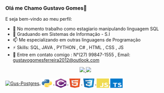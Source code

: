 ### Olá me Chamo Gustavo Gomes👋

E seja bem-vindo ao meu perfil:

- 🔭 No momento trabalho como estagiario manipulando linguagem SQL
- 🌱 Graduando em Sistemas de Informação - S.I
- 📫 Me especializando em outras linguagens de Programação
- ⚡ Skills: SQL, JAVA , PYTHON , C# , HTML ,  CSS , JS
- 💬 Entre em contato comigo : N°(27) 99847-1555 , Email: gustavogomesferreira2012@outlook.com 

<div align="center">
  <a href="https://github.com/Gus027">
  <img height="180em" src="https://github-readme-stats.vercel.app/api?username=Gus027&show_icons=true&theme=dracula&include_all_commits=true&count_private=true"/>
  <img height="180em" src="https://github-readme-stats.vercel.app/api/top-langs/?username=Gus027&layout=compact&langs_count=7&theme=dracula"/>
</div>
  <div style="display: inline_block"><br>
  <img align="center" alt="Gus-Postgres" height="30" width="40" src="https://cdn.jsdelivr.net/gh/devicons/devicon/icons/postgresql/postgresql-original.svg" />
  <img align="center" alt="Gus-Python" height="30" width="40" src="https://raw.githubusercontent.com/devicons/devicon/master/icons/python/python-original.svg">
  <img align="center" alt="Gus-Csharp" height="30" width="40" src="https://raw.githubusercontent.com/devicons/devicon/master/icons/csharp/csharp-original.svg">
  <img align="center" alt="Gus-HTML" height="30" width="40" src="https://raw.githubusercontent.com/devicons/devicon/master/icons/html5/html5-original.svg">
  <img align="center" alt="Gus-CSS" height="30" width="40" src="https://raw.githubusercontent.com/devicons/devicon/master/icons/css3/css3-original.svg">
  <img align="center" alt="Gus-Js" height="30" width="40" src="https://raw.githubusercontent.com/devicons/devicon/master/icons/javascript/javascript-plain.svg">
  <img align="center" alt="Gus-Ts" height="30" width="40" src="https://raw.githubusercontent.com/devicons/devicon/master/icons/typescript/typescript-plain.svg">
</div>
